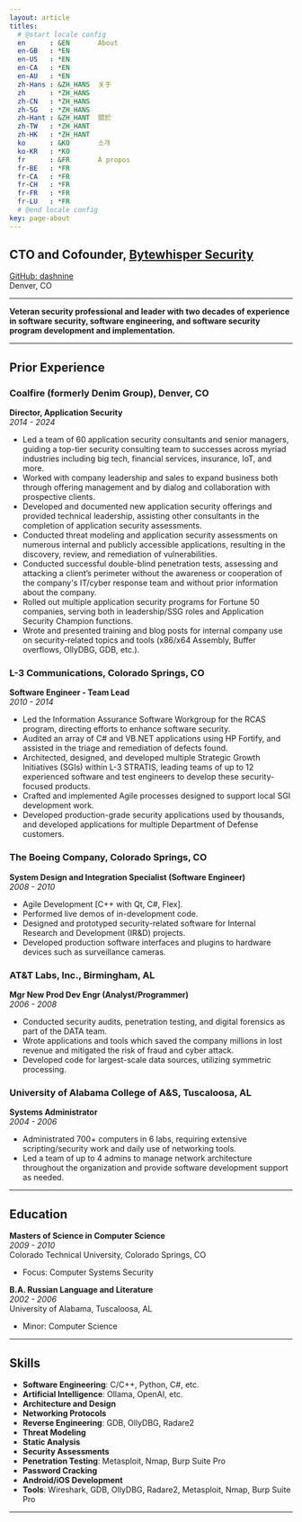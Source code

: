 ```yaml
---
layout: article
titles:
  # @start locale config
  en      : &EN       About
  en-GB   : *EN
  en-US   : *EN
  en-CA   : *EN
  en-AU   : *EN
  zh-Hans : &ZH_HANS  关于
  zh      : *ZH_HANS
  zh-CN   : *ZH_HANS
  zh-SG   : *ZH_HANS
  zh-Hant : &ZH_HANT  關於
  zh-TW   : *ZH_HANT
  zh-HK   : *ZH_HANT
  ko      : &KO       소개
  ko-KR   : *KO
  fr      : &FR       À propos
  fr-BE   : *FR
  fr-CA   : *FR
  fr-CH   : *FR
  fr-FR   : *FR
  fr-LU   : *FR
  # @end locale config
key: page-about
---
```


## **CTO and Cofounder, [Bytewhisper Security](https://www.bytewhispersecurity.com)**  
[GitHub: dashnine](https://github.com/dashnine)  
Denver, CO

---

**Veteran security professional and leader with two decades of experience in software security, software engineering, and software security program development and implementation.**

---

## Prior Experience


### Coalfire (formerly Denim Group), Denver, CO  
**Director, Application Security**  
*2014 - 2024*  

- Led a team of 60 application security consultants and senior managers, guiding a top-tier security consulting team to successes across myriad industries including big tech, financial services, insurance, IoT, and more.
- Worked with company leadership and sales to expand business both through offering management and by dialog and collaboration with prospective clients.
- Developed and documented new application security offerings and provided technical leadership, assisting other consultants in the completion of application security assessments.
- Conducted threat modeling and application security assessments on numerous internal and publicly accessible applications, resulting in the discovery, review, and remediation of vulnerabilities.
- Conducted successful double-blind penetration tests, assessing and attacking a client’s perimeter without the awareness or cooperation of the company's IT/cyber response team and without prior information about the company.
- Rolled out multiple application security programs for Fortune 50 companies, serving both in leadership/SSG roles and Application Security Champion functions.
- Wrote and presented training and blog posts for internal company use on security-related topics and tools (x86/x64 Assembly, Buffer overflows, OllyDBG, GDB, etc.).

### L-3 Communications, Colorado Springs, CO  
**Software Engineer - Team Lead**  
*2010 - 2014*  

- Led the Information Assurance Software Workgroup for the RCAS program, directing efforts to enhance software security.
- Audited an array of C# and VB.NET applications using HP Fortify, and assisted in the triage and remediation of defects found.
- Architected, designed, and developed multiple Strategic Growth Initiatives (SGIs) within L-3 STRATIS, leading teams of up to 12 experienced software and test engineers to develop these security-focused products.
- Crafted and implemented Agile processes designed to support local SGI development work.
- Developed production-grade security applications used by thousands, and developed applications for multiple Department of Defense customers.

### The Boeing Company, Colorado Springs, CO  
**System Design and Integration Specialist (Software Engineer)**  
*2008 - 2010*  

- Agile Development [C++ with Qt, C#, Flex].
- Performed live demos of in-development code.
- Designed and prototyped security-related software for Internal Research and Development (IR&D) projects.
- Developed production software interfaces and plugins to hardware devices such as surveillance cameras.

### AT&T Labs, Inc., Birmingham, AL  
**Mgr New Prod Dev Engr (Analyst/Programmer)**  
*2006 - 2008*  

- Conducted security audits, penetration testing, and digital forensics as part of the DATA team.
- Wrote applications and tools which saved the company millions in lost revenue and mitigated the risk of fraud and cyber attack.
- Developed code for largest-scale data sources, utilizing symmetric processing.

### University of Alabama College of A&S, Tuscaloosa, AL  
**Systems Administrator**  
*2004 - 2006*  

- Administrated 700+ computers in 6 labs, requiring extensive scripting/security work and daily use of networking tools.
- Led a team of up to 4 admins to manage network architecture throughout the organization and provide software development support as needed.

---

## Education

**Masters of Science in Computer Science**  
*2009 - 2010*  
Colorado Technical University, Colorado Springs, CO  
- Focus: Computer Systems Security

**B.A. Russian Language and Literature**  
*2002 - 2006*  
University of Alabama, Tuscaloosa, AL  
- Minor: Computer Science

---

## Skills

- **Software Engineering**: C/C++, Python, C#, etc.
- **Artificial Intelligence**: Ollama, OpenAI, etc.
- **Architecture and Design**
- **Networking Protocols**
- **Reverse Engineering**: GDB, OllyDBG, Radare2
- **Threat Modeling**  
- **Static Analysis**  
- **Security Assessments**  
- **Penetration Testing**: Metasploit, Nmap, Burp Suite Pro
- **Password Cracking**
- **Android/iOS Development**
- **Tools**: Wireshark, GDB, OllyDBG, Radare2, Metasploit, Nmap, Burp Suite Pro

---
